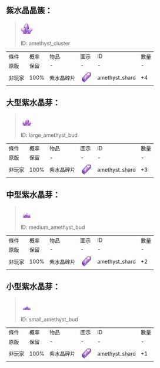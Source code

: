 ## 紫水晶晶簇：

> <img src="./mc_icon/decorations/cluster/amethyst_cluster.png">
>
> ID: amethyst_cluster

<table>
	<tablebody>
		<tr>
			<td>條件</td>
			<td>概率</td>
			<td>物品</td>
			<td>圖示</td>
			<td>ID</td>
			<td>數量</td>
		</tr>
		<tr>
			<td>原版</td>
			<td>保留</td>
			<td>-</td>
			<td>-</td>
			<td>-</td>
			<td>-</td>
		</tr>
		<tr>
			<td>非玩家</td>
			<td>100%</td>
			<td>紫水晶碎片</td>
			<td><img src="./mc_icon/misc/amethyst_shard.png"></td>
			<td>amethyst_shard</td>
			<td>+4</td>
		</tr>
	</tablebody>
</table>


## 大型紫水晶芽：

> <img src="./mc_icon/decorations/cluster/large_amethyst_bud.png">
>
> ID: large_amethyst_bud

<table>
	<tablebody>
		<tr>
			<td>條件</td>
			<td>概率</td>
			<td>物品</td>
			<td>圖示</td>
			<td>ID</td>
			<td>數量</td>
		</tr>
		<tr>
			<td>原版</td>
			<td>保留</td>
			<td>-</td>
			<td>-</td>
			<td>-</td>
			<td>-</td>
		</tr>
		<tr>
			<td>非玩家</td>
			<td>100%</td>
			<td>紫水晶碎片</td>
			<td><img src="./mc_icon/misc/amethyst_shard.png"></td>
			<td>amethyst_shard</td>
			<td>+3</td>
		</tr>
	</tablebody>
</table>


## 中型紫水晶芽：

> <img src="./mc_icon/decorations/cluster/medium_amethyst_bud.png">
>
> ID: medium_amethyst_bud

<table>
	<tablebody>
		<tr>
			<td>條件</td>
			<td>概率</td>
			<td>物品</td>
			<td>圖示</td>
			<td>ID</td>
			<td>數量</td>
		</tr>
		<tr>
			<td>原版</td>
			<td>保留</td>
			<td>-</td>
			<td>-</td>
			<td>-</td>
			<td>-</td>
		</tr>
		<tr>
			<td>非玩家</td>
			<td>100%</td>
			<td>紫水晶碎片</td>
			<td><img src="./mc_icon/misc/amethyst_shard.png"></td>
			<td>amethyst_shard</td>
			<td>+2</td>
		</tr>
	</tablebody>
</table>


## 小型紫水晶芽：

> <img src="./mc_icon/decorations/cluster/small_amethyst_bud.png">
>
> ID: small_amethyst_bud

<table>
	<tablebody>
		<tr>
			<td>條件</td>
			<td>概率</td>
			<td>物品</td>
			<td>圖示</td>
			<td>ID</td>
			<td>數量</td>
		</tr>
		<tr>
			<td>原版</td>
			<td>保留</td>
			<td>-</td>
			<td>-</td>
			<td>-</td>
			<td>-</td>
		</tr>
		<tr>
			<td>非玩家</td>
			<td>100%</td>
			<td>紫水晶碎片</td>
			<td><img src="./mc_icon/misc/amethyst_shard.png"></td>
			<td>amethyst_shard</td>
			<td>+1</td>
		</tr>
	</tablebody>
</table>